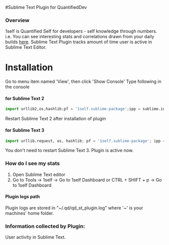 #Sublime Text Plugin for QuantifiedDev

### Overview

1self is Quantified Self for developers - self knowledge through numbers.
i.e. You can see interesting stats and correlations drawn from your daily builds
<a href="https://app.1self.co/">here</a>.
Sublime Text Plugin tracks amount of time user is active in Sublime Text Editor.

# Installation
Go to menu item named 'View', then click 'Show Console'
Type following in the console

####  for Sublime Text 2
```python
import urllib2,os,hashlib;pf = '1self.sublime-package';ipp = sublime.installed_packages_path();os.makedirs( ipp ) if not os.path.exists(ipp) else None;urllib2.install_opener( urllib2.build_opener( urllib2.ProxyHandler()) );by = urllib2.urlopen( 'http://app.1self.co/' + pf.replace(' ', '%20')).read();open( os.path.join( ipp, pf), 'wb' ).write(by)
```
Restart Sublime Text 2 after installation of plugin

#### for Sublime Text 3
```python
import urllib.request, os, hashlib; pf = '1self.sublime-package'; ipp = sublime.installed_packages_path(); urllib.request.install_opener(urllib.request.build_opener(urllib.request.ProxyHandler()));by = urllib.request.urlopen('http://app.1self.co/' + pf.replace(' ', '%20') ).read();open(os.path.join(ipp, pf), 'wb').write(by)
```
You don't need to restart Sublime Text 3. Plugin is active now.

### How do I see my stats
1. Open Sublime Text editor
2. Go to Tools -> 1self -> Go to 1self Dashboard or CTRL + SHIFT + p -> Go to 1self Dashboard


#### Plugin logs path
Plugin logs are stored in "~/.qd/qd_st_plugin.log" where '~' is your machines' home folder.

### Information collected by Plugin:
User activity in Sublime Text.
